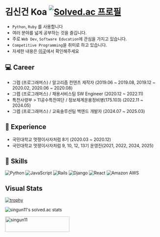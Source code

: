 # 김신건 Koa [![Solved.ac 프로필](http://mazassumnida.wtf/api/mini/generate_badge?boj=singun11)](https://solved.ac/singun11)

- `Python`, `Ruby` 를 사용합니다
- 여러 분야를 넓게 공부하는 것을 즐깁니다.
- 주로 `Web Dev`, `Software Education`에 관심을 가지고 있습니다.
- `Competitive Programming`을 취미로 하고 있습니다.
- 자세한 내용은 [이곳](https://singun11.notion.site/1c145dc0ef4580629fd0e312f32f4f33)에서 확인해주세요


## 💻 Career
- 그렙 (프로그래머스) / 알고리즘 컨텐츠 제작자 (2019.06 ~ 2019.08, 2019.12 ~ 2020.02, 2020.06 ~ 2020.08)
- 그렙 (프로그래머스) / 채용서비스팀 SW Engineer (2020.12 ~ 2022.11)
- 특전사령부 > 11공수특전여단 / 정보체계운용정비병(175.103) (2022.11 ~ 2024.05)
- 그렙 (프로그래머스) / 교육솔루션팀 백엔드 개발자 (2024.07 ~ 2025.03)

## 🍎 Experience
- 국민대학교 멋쟁이사자처럼 8기 (2020.03 ~ 2020.12)
- 국민대학교 멋쟁이사자처럼 9, 10, 12, 13기 운영진(2021, 2022, 2024, 2025)

## 🚀 Skills 

![Python](https://img.shields.io/badge/-Python-black?style=flat-square&logo=Python) ![JavaScript](https://img.shields.io/badge/-JavaScript-black?style=flat-square&logo=javascript)
![Rails](https://img.shields.io/badge/-Rails-CC0000.svg?logo=rails&style=flat-square) ![Django](https://img.shields.io/badge/-Django-092E20?style=flat-square&logo=Django) ![React](https://img.shields.io/badge/-React-black?style=flat-square&logo=react) ![Amazon AWS](https://img.shields.io/badge/Amazon%20AWS-232F3E?style=flat-square&logo=amazon-aws)


## Visual Stats

[![trophy](https://github-profile-trophy.vercel.app/?username=shinkeonkim&theme=onedark&row=1)](https://github.com/ryo-ma/github-profile-trophy)

![singun11's solved.ac stats](https://github-readme-solvedac-hyp3rflow.vercel.app/api/?handle=singun11)

<!-- ![snake](https://raw.githubusercontent.com/shinkeonkim/shinkeonkim/output/github-contribution-grid-snake.svg)-->

<!--
![contribution](https://activity-graph.herokuapp.com/graph?username=shinkeonkim&bg_color=0D1117&color=70f8ca&line=70f8ca&point=FFFFFF&hide_border=true)
-->

<!-- <a align="center" href="https://opgc.me/#/users/shinkeonkim" target="_blank"><img src="https://api.opgc.me/githubs/users/shinkeonkim/tag/?theme=dracula" /></a><br> --> 
<a href="https://www.buymeacoffee.com/singun11"> <img src="https://cdn.buymeacoffee.com/buttons/v2/default-yellow.png" height="50" width="210" alt="singun11" />

